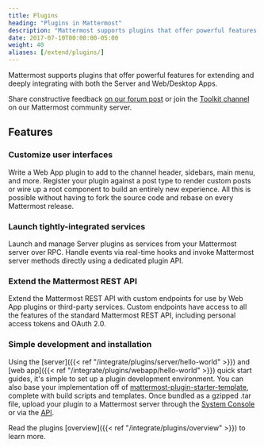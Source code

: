 ```yaml
---
title: Plugins
heading: "Plugins in Mattermost"
description: "Mattermost supports plugins that offer powerful features for extending and deeply integrating with both the Server and Web/Desktop Apps."
date: 2017-07-10T00:00:00-05:00
weight: 40
aliases: [/extend/plugins/]
---
```


Mattermost supports plugins that offer powerful features for extending and deeply integrating with both the Server and Web/Desktop Apps.

Share constructive feedback [on our forum post](https://forum.mattermost.org/t/plugin-system-upgrade-in-mattermost-5-2/5498) or join the [Toolkit channel](https://community.mattermost.com/core/channels/developer-toolkit) on our Mattermost community server.

## Features

### Customize user interfaces

Write a Web App plugin to add to the channel header, sidebars, main menu, and more. Register your plugin against a post type to render custom posts or wire up a root component to build an entirely new experience. All this is possible without having to fork the source code and rebase on every Mattermost release.

### Launch tightly-integrated services

Launch and manage Server plugins as services from your Mattermost server over RPC. Handle events via real-time hooks and invoke Mattermost server methods directly using a dedicated plugin API.

### Extend the Mattermost REST API

Extend the Mattermost REST API with custom endpoints for use by Web App plugins or third-party services. Custom endpoints have access to all the features of the standard Mattermost REST API, including personal access tokens and OAuth 2.0.

### Simple development and installation

Using the [server]({{< ref "/integrate/plugins/server/hello-world" >}}) and [web app]({{< ref "/integrate/plugins/webapp/hello-world" >}}) quick start guides, it's simple to set up a plugin development environment. You can also base your implementation off of [mattermost-plugin-starter-template](https://github.com/mattermost/mattermost-plugin-starter-template), complete with build scripts and templates. Once bundled as a gzipped .tar file, upload your plugin to a Mattermost server through the [System Console](https://about.mattermost.com/default-plugin-uploads/) or via the [API](https://api.mattermost.com/#tag/plugins).

Read the plugins [overview]({{< ref "/integrate/plugins/overview" >}}) to learn more.
